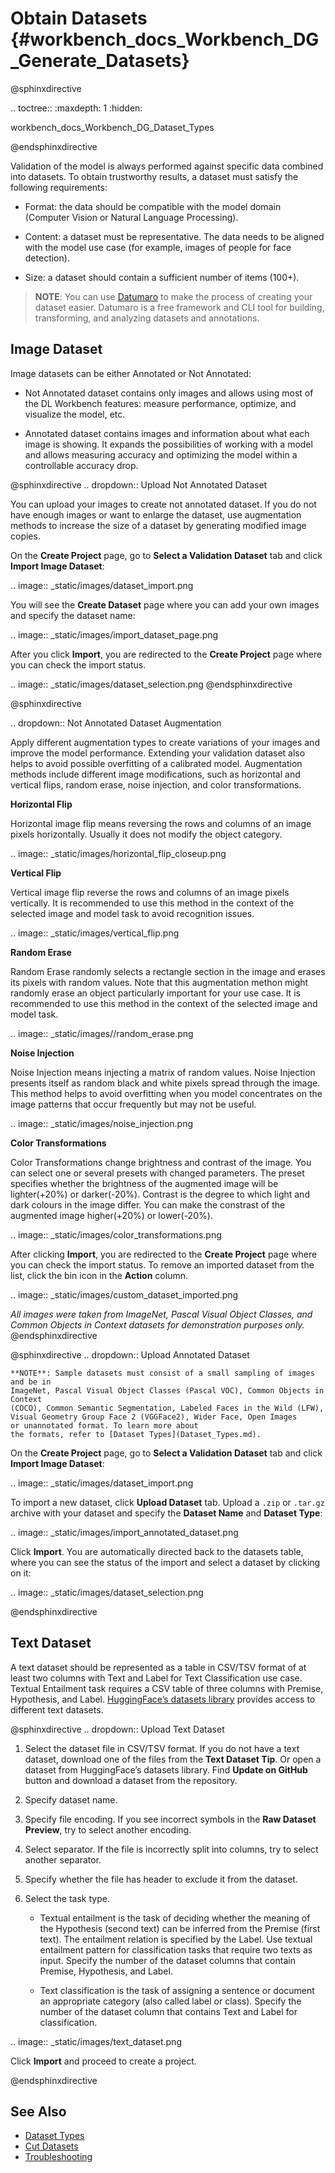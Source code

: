  # Obtain Datasets {#workbench_docs_Workbench_DG_Generate_Datasets}

@sphinxdirective

.. toctree::
   :maxdepth: 1
   :hidden:
   
   workbench_docs_Workbench_DG_Dataset_Types
      
@endsphinxdirective

Validation of the model is always performed against specific data combined into datasets. To obtain trustworthy results, a dataset must satisfy the following requirements:

- Format: the data should be compatible with the model domain (Computer Vision or Natural Language Processing).

- Content: a dataset must be representative. The data needs to be aligned with the model use case (for example, images of people for face detection).

- Size: a dataset should contain a sufficient number of items
(100+).

> **NOTE**: You can use [Datumaro](https://openvinotoolkit.github.io/datumaro/docs/) to make the process of creating your dataset easier. Datumaro is a free framework and CLI tool for building, transforming, and analyzing datasets and annotations. 

## Image Dataset

Image datasets can be either Annotated or Not Annotated:

- Not Annotated dataset contains only images and allows using
most of the DL Workbench features: measure performance,
optimize, and visualize the model, etc.

- Annotated dataset contains images and information about
what each image is showing. It expands the possibilities
of working with a model and allows measuring accuracy
and optimizing the model within a controllable accuracy drop. 

@sphinxdirective
.. dropdown:: Upload Not Annotated Dataset

   You can upload your images to create not annotated dataset. If you do not have enough images or want to enlarge the dataset, use augmentation methods to increase the size of a dataset by generating modified image copies. 

   On the **Create Project** page, go to **Select a Validation Dataset** tab and click **Import Image Dataset**:

   .. image:: _static/images/dataset_import.png

   You will see the **Create Dataset** page where you can add your own images and specify the dataset name:

   .. image:: _static/images/import_dataset_page.png

   After you click **Import**, you are redirected to the **Create Project** page where you can check the import status.

   .. image:: _static/images/dataset_selection.png
@endsphinxdirective

@sphinxdirective

.. dropdown:: Not Annotated Dataset Augmentation

   Apply different augmentation types to create variations of your images and improve the model performance. Extending your validation dataset also helps to avoid possible overfitting of a calibrated model. Augmentation methods include different image modifications, such as horizontal and vertical flips, random erase, noise injection, and color transformations. 

   **Horizontal Flip**

   Horizontal image flip means reversing the rows and columns of an image pixels horizontally. Usually it does not modify the object category. 

   .. image:: _static/images/horizontal_flip_closeup.png

   **Vertical Flip**

   Vertical image flip reverse the rows and columns of an image pixels vertically. It is recommended to use this method in the context of the selected image and model task to avoid recognition issues.

   .. image:: _static/images/vertical_flip.png

   **Random Erase**

   Random Erase randomly selects a rectangle section in the image and erases its pixels with random values. Note that this augmentation methon might randomly erase an object particularly important for your use case. It is recommended to use this method in the context of the selected image and model task.

   .. image:: _static/images//random_erase.png

   **Noise Injection**

   Noise Injection means injecting a matrix of random values. Noise Injection presents itself as random black and white pixels spread through the image. This method helps to avoid overfitting when you model concentrates on the image patterns that occur frequently but may not be useful. 

   .. image:: _static/images/noise_injection.png


  **Color Transformations**

   Color Transformations change brightness and contrast of the image. You can select one or several presets with changed parameters. The preset specifies whether the brightness of the augmented image will be lighter(+20%) or darker(-20%). Contrast is the degree to which light and dark colours in the image differ. You can make the constrast of the augmented image higher(+20%) or lower(-20%).

   .. image:: _static/images/color_transformations.png

   After clicking **Import**, you are redirected to the **Create Project** page where you can check the import status. To remove an imported dataset from the list, click the bin icon in the **Action** column.

   .. image:: _static/images/custom_dataset_imported.png

   *All images were taken from ImageNet, Pascal Visual Object Classes, and Common Objects in Context datasets for demonstration purposes only.*
@endsphinxdirective

@sphinxdirective
.. dropdown:: Upload Annotated Dataset

    **NOTE**: Sample datasets must consist of a small sampling of images and be in
    ImageNet, Pascal Visual Object Classes (Pascal VOC), Common Objects in Context
    (COCO), Common Semantic Segmentation, Labeled Faces in the Wild (LFW), Visual Geometry Group Face 2 (VGGFace2), Wider Face, Open Images
    or unannotated format. To learn more about
    the formats, refer to [Dataset Types](Dataset_Types.md).

   On the **Create Project** page, go to **Select a Validation Dataset** tab and click **Import Image Dataset**:

   .. image:: _static/images/dataset_import.png

   To import a new dataset, click **Upload Dataset** tab. 
   Upload a `.zip` or `.tar.gz` archive with your dataset and specify
   the **Dataset Name** and **Dataset Type**:

   .. image:: _static/images/import_annotated_dataset.png

   Click **Import**. You are  automatically directed back to the 
   datasets table, where you can see the status of the import and select a dataset by clicking on it:

   .. image:: _static/images/dataset_selection.png

@endsphinxdirective

## Text Dataset

A text dataset should be represented as a table in СSV/TSV format of at least two columns with Text and Label for Text Classification use case. Textual Entailment task requires a СSV table of three columns with Premise, Hypothesis, and Label. [HuggingFace’s datasets library](https://huggingface.co/datasets) provides access to different text datasets. 

@sphinxdirective
.. dropdown:: Upload Text Dataset

   1. Select the dataset file in СSV/TSV format. If you do not have a text dataset, download one of the files from the **Text Dataset Tip**. Or open a dataset from HuggingFace’s datasets library. Find **Update on GitHub** button and download a dataset from the repository.   

   2. Specify dataset name.

   3. Specify file encoding. If you see incorrect symbols in the **Raw Dataset Preview**, try to select another encoding.

   4. Select separator.  If the file is incorrectly split into columns, try to select another separator.

   5. Specify whether the file has header to exclude it from the dataset.

   6. Select the task type. 

      - Textual entailment is the task of deciding whether the meaning of the Hypothesis (second text) can be inferred from the Premise (first text). The entailment relation is specified by the Label. Use textual entailment pattern for classification tasks that require two texts as input.  Specify the number of the dataset columns that contain Premise, Hypothesis, and Label.

      - Text classification is the task of assigning a sentence or document an appropriate category (also called label or class). Specify the number of the dataset column that contains Text and Label for classification.

   .. image:: _static/images/text_dataset.png

   Click **Import** and proceed to create a project. 

@endsphinxdirective

## See Also

* [Dataset Types](Dataset_Types.md)
* [Cut Datasets](Download_and_Cut_Datasets.md)
* [Troubleshooting](Troubleshooting.md)